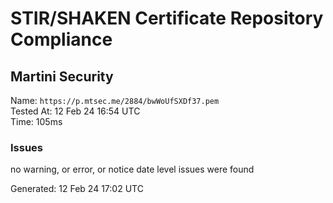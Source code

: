 # STIR/SHAKEN Certificate Repository Compliance

## Martini Security

Name: `https://p.mtsec.me/2884/bwWoUfSXDf37.pem`\
Tested At: 12 Feb 24 16:54 UTC\
Time: 105ms

### Issues

no warning, or error, or notice date level issues were found

Generated: 12 Feb 24 17:02 UTC